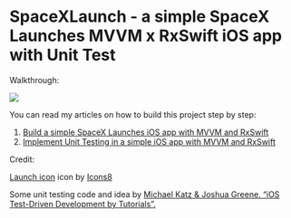 # SpaceXLaunch - a simple SpaceX Launches MVVM x RxSwift iOS app with Unit Test

Walkthrough:

![](SpaceXLaunch.gif)

You can read my articles on how to build this project step by step:

<ol>
  <li><a target="_blank" href="https://bit.ly/3x6PE4W">Build a simple SpaceX Launches iOS app with MVVM and RxSwift</a></li>
  <li><a target="_blank" href="https://bit.ly/3kROojC">Implement Unit Testing in a simple iOS app with MVVM and RxSwift</a></li>
</ol>  


Credit:

<a target="_blank" href="https://icons8.com/icons/set/launched-rocket">Launch icon</a> icon by <a target="_blank" href="https://icons8.com">Icons8</a>

Some unit testing code and idea by <a target="_blank" href="https://www.raywenderlich.com/books/ios-test-driven-development-by-tutorials/v1.0">Michael Katz & Joshua Greene. “iOS Test-Driven Development by Tutorials”.</a>
